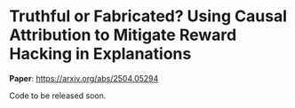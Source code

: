 # Truthful or Fabricated? Using Causal Attribution to Mitigate Reward Hacking in Explanations

**Paper**: https://arxiv.org/abs/2504.05294

Code to be released soon.

